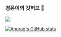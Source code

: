 ### 경은이의 깃허브 👋
![](https://img.shields.io/badge/Java-ED8B00?style=for-the-badge&logo=openjdk&logoColor=white)

[![Anurag's GitHub stats](https://github-readme-stats.vercel.app/api?username=Mingangstar)](https://github.com/anuraghazra/github-readme-stats)
<!--
**Mingangstar/Mingangstar** is a ✨ _special_ ✨ repository because its `README.md` (this file) appears on your GitHub profile.

Here are some ideas to get you started:

- 🔭 I’m currently working on ...
- 🌱 I’m currently learning ...
- 👯 I’m looking to collaborate on ...
- 🤔 I’m looking for help with ...
- 💬 Ask me about ...
- 📫 How to reach me: ...
- 😄 Pronouns: ...
- ⚡ Fun fact: ...
-->
